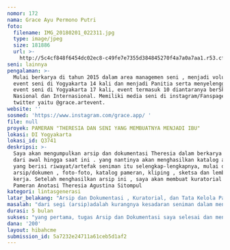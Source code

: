 ```yaml
---
nomor: 172
nama: Grace Ayu Permono Putri
foto:
  filename: IMG_20180201_022311.jpg
  type: image/jpeg
  size: 181886
  url: >-
    http://5c4cf848f6454dc02ec8-c49fe7e7355d384845270f4a7a0a7aa1.r53.cf2.rackcdn.com/dd203418-4cb7-4676-9527-54df5ed3d824/IMG_20180201_022311.jpg
seni: lainnya
pengalaman: >-
  Mulai berkarya di tahun 2015 dalam area managemen seni , menjadi volunteer
  event seni di Yogyakarta 14 kali dan menjadi Panitia serta menyelenggarakan 
  event seni di Yogyakarta 17 kali, event termasuk 10 diantaranya berSkala
  Nasional dan Internasional. Memiliki media seni di instagram/Fanspage/fb dan
  twitter yaitu @grace.artevent.
website: ''
sosmed: 'https://www.instagram.com/grace.app/ '
file: null
proyek: PAMERAN "THERESIA DAN SENI YANG MEMBUATNYA MENJADI IBU"
lokasi: DI Yogyakarta
lokasi_id: Q3741
deskripsi: >-
  Saya akan mengumpulkan arsip dan dokumentasi Theresia dalam berkarya , mulai
  dari awal hingga saat ini . yang nantinya akan menghasilkan katalog anotasi
  yang berisi riwayat/artefak seniman itu selengkap-lengkapnya, mulai dari
  arsip/dokumen , foto-foto, katalog pameran, kliping , sketsa dan lembar arsip
  kerja. Setelah menghasilkan arsip ini , saya akan membuat kuratorial dan
  Pameran Anotasi Theresia Agustina Sitompul 
kategori: lintasgenerasi
latar_belakang: "Arsip dan Dokumentasi , Kuratorial, dan Tata Kelola Pameran adalah beberapa mata kuliah di jurusan tata Kelola Seni ISI S1 . \r\ntahun lalu tugas arsip dan dokumentasi tidak dapat saya selesaikan karena terhambat biaya, alat, waktu serta  keinginan saya yang tinggi sebagai pengelola seni membuat tugas ini terasa sangat berharga. tidak cukup dengan menghasilkan sebuah katalog anotasi saya ingin membuat kuratorial dan memamerkannnya. saya ingin 3 in 1 itu terjadi. Karena merasa tertantang maka semester lalu tugas mata kuliah \"arsip dan dokumentasi\" saya lepas/ tidak saya kerjakan dan saya kembali mengambil kembali mata kuliah \"Arsip dan Dokumentasi\" di semester ini dan berencana mewujudkan mimpi saya. \r\nSelain itu mbak tere yang telah saya pilih karena kedekatan nya dengan saya membuat saya penasaran dengan jalan dan seni  yang dia ambil, yang membuatnya memiliki kekuatan sebagai Single Parent , berjuang Yog-Solo untuk mengajar di sebuah perguruan tinggi negeri di Solo dengan tetap konsisten dalam berkarya dan berkegiatan baik didalam komunitasnya Grafis Minggiran ataupun mengurus Ruang Berkarya/rumah tinggalnya saat ini. Semangat nya itu menular kepada saya untuk mewujudkan gagasan ini bersamanya."
masalah: "dari segi (arsip)adalah kurangnya kesadaran seniman dalam mengarsipkan dan mendokumentasikan karya dan proses berkarya serta mengaturnya agar mudah dicari dan di olah kembali dikemudian hari.\r\n(seniman wanita) Membuka arsip dan mengurutkan setiap kejadian guna pembelajaran dikemudian hari bagi para calon seniwati dengan melihat  proses Theresia yang memiliki banyak peran ( Seniman,  ibu , pengurus komunitas, dosen dan masyarakat seni serta pengelola seni) dalam proses berkarya dan menikmati kehidupan,\r\nlalu (pengelola seni) Perlunya mempraktekan proses mengamati, menelaah dan menghasilkan kuratorial , membuat pameran seni rupa bagi para seniwati dan menjadikannya pembelajaran serta rangsangan bagi para calon pengelola seni."
durasi: 5 bulan
sukses: "yang pertama, tugas Arsip dan Dokumentasi saya selesai dan mendapat nilai A,\r\nkedua tidak hanya mengarsipkan namun juga membuat kuratorial dan pameran adalah salah satu membelajaran yang dapat di bagi di Jurusan saya tata kelola seni dan memberi rangsangan bagi para mahasiswa kelola yang lain untuk mengarsipkan, membuat kuratorial dan menyelenggarakan pameran bagi para seniman,\r\nketiga pameran anotasi Theresia ini menjadi Arsip baru dan penanda bagi kehidupan Theresia sendiri serta pembelajaran bagi calon seniman/seniwati dengan melihat proses Theresia masa lalu hingga masa kini dalam lingkup berkarya seni yang ia alami, \r\nkeempat terselenggaranya pameran anotasi Theresia ini mampu menyadarkan seniman akan pentingnya pengarsipan dalam berkarya , mendokumentasikan segala kejadian yang terjadi yang akan berguna pada saat ada masalah yang terjadi misal dalam legalitas / pemalsuan karya seni dan  bagi proses pembelajaran dikemudian harinya bagi para calon seniman/seniwati serta calon pengelola seni."
dana: '200'
layout: hibahcme
submission_id: 5a7232e24711a61ceb5d1af2
---
```


